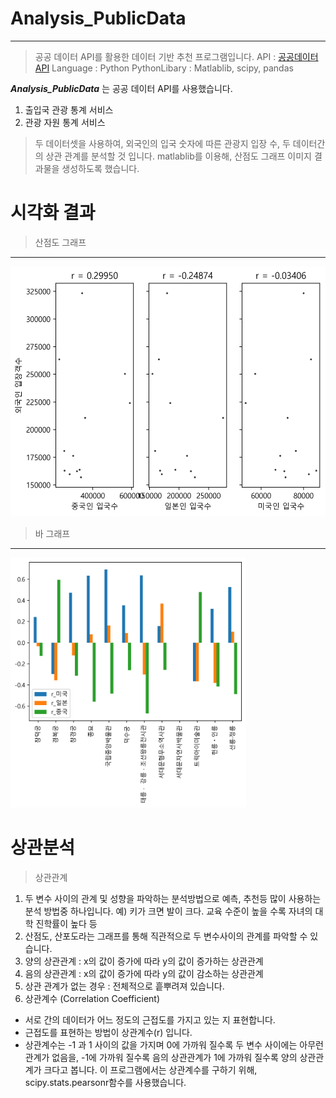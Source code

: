 # Analysis_PublicData
---
> 공공 데이터 API를 활용한 데이터 기반 추천 프로그램입니다.
> API : [공공데이터 API](https://www.data.go.kr)
> Language : Python
> PythonLibary : Matlablib, scipy, pandas


***Analysis_PublicData*** 는 공공 데이터 API를 사용했습니다.
1. 출입국 관광 통계 서비스 
2. 관광 자원 통계 서비스 
> 두 데이터셋을 사용하여, 외국인의 입국 숫자에 따른 관광지 입장 수, 두 데이터간의 상관 관계를 분석할 것 입니다.
> matlablib를 이용해, 산점도 그래프 이미지 결과물을 생성하도록 했습니다.

# 시각화 결과
> 산점도 그래프
---
<img src="https://github.com/twooopark/Analysis_PublicData/blob/master/__results__/visualization/graph_scatter.png" height="400px" />

> 바 그래프
---
<img src="https://github.com/twooopark/Analysis_PublicData/blob/master/__results__/visualization/graph_bar.png" height="400px" />

# 상관분석
>상관관계
1. 두 변수 사이의 관계 및 성향을 파악하는 분석방법으로 예측, 추천등 많이 사용하는 분석 방법중 하나입니다. 예) 키가 크면 발이 크다.  교육 수준이 높을 수록 자녀의 대학 진학률이 높다 등
2. 산점도, 산포도라는 그래프를 통해 직관적으로 두 변수사이의 관계를 파악할 수 있습니다.            
3. 양의 상관관계 : x의 값이 증가에 따라 y의 값이 증가하는 상관관계
4. 음의 상관관계 : x의 값이 증가에 따라 y의 값이 감소하는 상관관계
5. 상관 관계가 없는 경우 : 전체적으로 흩뿌려져 있습니다.
6. 상관계수 (Correlation Coefficient)
- 서로 간의 데이터가 어느 정도의 근접도를 가지고 있는 지 표현합니다.
- 근접도를 표현하는 방법이  상관계수(r) 입니다.
- 상관계수는  -1 과 1 사이의 값을 가지며 0에 가까워 질수록  두 변수
  사이에는 아무런 관계가 없음을, -1에 가까워 질수록 음의 상관관계가
  1에 가까워 질수록 양의 상관관계가 크다고 봅니다.
  이 프로그램에서는 상관계수를 구하기 위해, scipy.stats.pearsonr함수를 사용했습니다.
